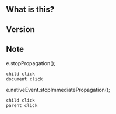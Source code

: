 ## What is this?

## Version

## Note

e.stopPropagation(); 

```text
child click
document click
```

e.nativeEvent.stopImmediatePropagation();

```text
child click
parent click
```
